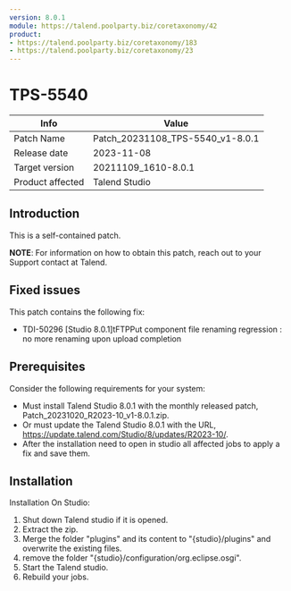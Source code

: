 ```yaml
---
version: 8.0.1
module: https://talend.poolparty.biz/coretaxonomy/42
product:
- https://talend.poolparty.biz/coretaxonomy/183
- https://talend.poolparty.biz/coretaxonomy/23
---
```


# TPS-5540

| Info             | Value                               |
| ---------------- |-------------------------------------|
| Patch Name       | Patch\_20231108\_TPS-5540\_v1-8.0.1 |
| Release date     | 2023-11-08                          |
| Target version   | 20211109\_1610-8.0.1                |
| Product affected | Talend Studio                       |

## Introduction

This is a self-contained patch.

**NOTE**: For information on how to obtain this patch, reach out to your Support contact at Talend.

## Fixed issues

This patch contains the following fix:

- TDI-50296 [Studio 8.0.1]tFTPPut component file renaming regression : no more renaming upon upload completion



## Prerequisites

Consider the following requirements for your system:

- Must install Talend Studio 8.0.1 with the monthly released patch, Patch\_20231020\_R2023-10\_v1-8.0.1.zip.
- Or must update the Talend Studio 8.0.1 with the URL, https://update.talend.com/Studio/8/updates/R2023-10/.
- After the installation need to open in studio all affected jobs to apply a fix and save them.

## Installation

Installation On Studio:

1. Shut down Talend studio if it is opened.
2. Extract the zip.
3. Merge the folder "plugins"  and its content to "{studio}/plugins" and overwrite the existing files.
4. remove the folder "{studio}/configuration/org.eclipse.osgi".
5. Start the Talend studio.
6. Rebuild your jobs.